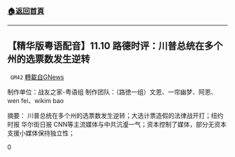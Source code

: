 ###  [:house:返回首頁](https://github.com/ourhimalayas/txt)
---

## 【精华版粤语配音】11.10 路德时评：川普总统在多个州的选票数发生逆转
` GM42` [轉載自GNews](https://gnews.org/zh-hans/555741/)

制作单位：战友之家-粤语组
制作团队：（路徳一组）文恩、一帘幽梦、阿恩、wen fei、wikim bao



摘要：
川普总统在多个州的选票数发生逆转；大选计票造假的法律战开打；纽约时报 华尔街日报 CNN等主流媒体与中共沆瀣一气；资本控制了媒体，部分无资本支援小媒体保持独立性；

0
